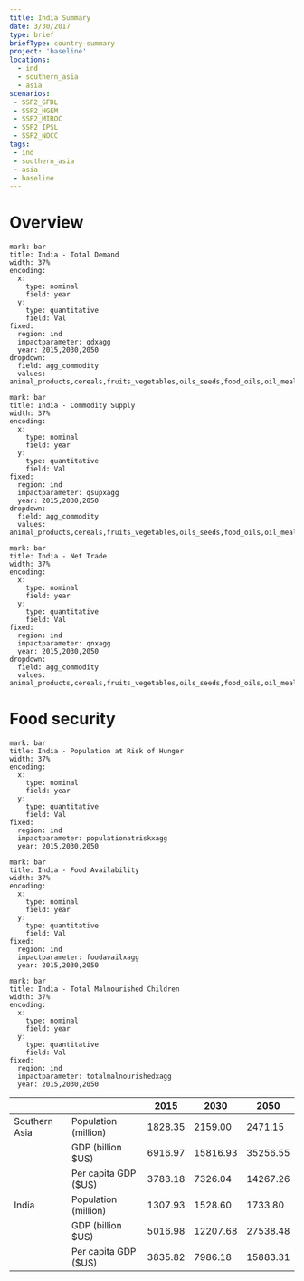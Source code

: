 ```yaml
---
title: India Summary
date: 3/30/2017
type: brief
briefType: country-summary
project: 'baseline'
locations:
  - ind
  - southern_asia
  - asia
scenarios:
 - SSP2_GFDL
 - SSP2_HGEM
 - SSP2_MIROC
 - SSP2_IPSL
 - SSP2_NOCC
tags:
 - ind
 - southern_asia
 - asia
 - baseline
---
```

# Overview 

```chart
mark: bar
title: India - Total Demand
width: 37%
encoding:
  x:
    type: nominal
    field: year
  y:
    type: quantitative
    field: Val
fixed:
  region: ind
  impactparameter: qdxagg
  year: 2015,2030,2050
dropdown:
  field: agg_commodity
  values: animal_products,cereals,fruits_vegetables,oils_seeds,food_oils,oil_meals,other,pulses,roots_tubers,sugar
```

```chart
mark: bar
title: India - Commodity Supply
width: 37%
encoding:
  x:
    type: nominal
    field: year
  y:
    type: quantitative
    field: Val
fixed:
  region: ind
  impactparameter: qsupxagg
  year: 2015,2030,2050
dropdown:
  field: agg_commodity
  values: animal_products,cereals,fruits_vegetables,oils_seeds,food_oils,oil_meals,other,pulses,roots_tubers,sugar
```

```chart
mark: bar
title: India - Net Trade
width: 37%
encoding:
  x:
    type: nominal
    field: year
  y:
    type: quantitative
    field: Val
fixed:
  region: ind
  impactparameter: qnxagg
  year: 2015,2030,2050
dropdown:
  field: agg_commodity
  values: animal_products,cereals,fruits_vegetables,oils_seeds,food_oils,oil_meals,other,pulses,roots_tubers,sugar
```

# Food security

```chart
mark: bar
title: India - Population at Risk of Hunger
width: 37%
encoding:
  x:
    type: nominal
    field: year
  y:
    type: quantitative
    field: Val
fixed:
  region: ind
  impactparameter: populationatriskxagg
  year: 2015,2030,2050
```

```chart
mark: bar
title: India - Food Availability
width: 37%
encoding:
  x:
    type: nominal
    field: year
  y:
    type: quantitative
    field: Val
fixed:
  region: ind
  impactparameter: foodavailxagg
  year: 2015,2030,2050
```

```chart
mark: bar
title: India - Total Malnourished Children
width: 37%
encoding:
  x:
    type: nominal
    field: year
  y:
    type: quantitative
    field: Val
fixed:
  region: ind
  impactparameter: totalmalnourishedxagg
  year: 2015,2030,2050
```

|   |   | 2015 | 2030 | 2050 |
|---|---|---|---|---|
| Southern Asia | Population (million) | 1828.35 | 2159.00 | 2471.15 |
|  | GDP (billion $US) | 6916.97 | 15816.93 | 35256.55 |
|  | Per capita GDP ($US) | 3783.18 | 7326.04 | 14267.26 |
| India | Population (million) | 1307.93 | 1528.60 | 1733.80 |
|  | GDP (billion $US) | 5016.98 | 12207.68 | 27538.48 |
|  | Per capita GDP ($US) | 3835.82| 7986.18| 15883.31|